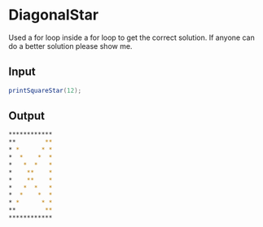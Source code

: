 # DiagonalStar
Used a for loop inside a for loop to get the correct solution. If anyone can do a better solution please show me.
## Input
```java
printSquareStar(12);
```
## Output
```bash
************
**        **
* *      * *
*  *    *  *
*   *  *   *
*    **    *
*    **    *
*   *  *   *
*  *    *  *
* *      * *
**        **
************
```
